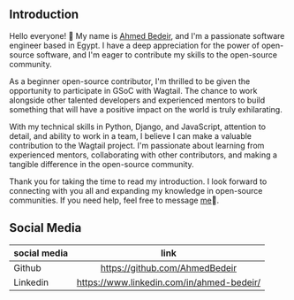 ## Introduction

Hello everyone! 👋
My name is [Ahmed Bedeir](https://github.com/AhmedBedeir), and I'm a passionate software engineer based in Egypt. I have a deep appreciation for the power of open-source software, and I'm eager to contribute my skills to the open-source community.

As a beginner open-source contributor, I'm thrilled to be given the opportunity to participate in GSoC with Wagtail. The chance to work alongside other talented developers and experienced mentors to build something that will have a positive impact on the world is truly exhilarating.

With my technical skills in Python, Django, and JavaScript, attention to detail, and ability to work in a team, I believe I can make a valuable contribution to the Wagtail project. I'm passionate about learning from experienced mentors, collaborating with other contributors, and making a tangible difference in the open-source community.

Thank you for taking the time to read my introduction. I look forward to connecting with you all and expanding my knowledge in open-source communities.
If you need help, feel free to message [me](https://www.linkedin.com/in/ahmed-bedeir/)🙌.

## Social Media

| social media |                   link                    |
| ------------ | :---------------------------------------: |
| Github       |      https://github.com/AhmedBedeir       |
| Linkedin     | https://www.linkedin.com/in/ahmed-bedeir/ |
